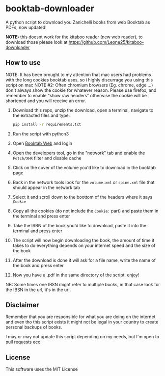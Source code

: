 # booktab-downloader

A python script to download you Zanichelli books from web Booktab as PDFs, now updated!

**NOTE:** this doesnt work for the kitaboo reader (new web reader), to download those please look at https://github.com/Leone25/kitaboo-downloader

## How to use
NOTE: It has been brought to my attention that mac users had problems with the long cookies booktab uses, so i highly discurrage you using this script on mac
NOTE #2: Often chromium browsers (Eg. chrome, edge ...) don't always show the cookie for whatever reason. Please use firefox, and remember to enable "show raw headers" otherwise the cookie will be shortened and you will receive an error.

1. Download this repo, unzip the download, open a terminal, navigate to the extracted files and type:

    ```bash
    pip install -r requirements.txt
    ```

2. Run the script with python3
3. Open [Booktab Web](http://web-booktab.zanichelli.it/) and login
4. Open the developers tool, go in the "network" tab and enable the `Fetch/XHR` filter and disable cache
5. Click on the cover of the volume you'd like to download in the booktab page
6. Back in the network tools look for the `volume.xml` or `spine.xml` file that should appear in the network tab
7. Select it and scroll down to the boottom of the headers where it says `Cookie`
8. Copy all the cookies (do not include the `Cookie:` part) and paste them in the terminal and press enter
9. Take the ISBN of the book you'd like to download, paste it into the terminal and press enter
10. The script will now begin downloading the book, the amount of time it takes to do everything depends on your internet speed and the size of the book
11. After the download is done it will ask for a file name, write the name of the book and press enter
12. Now you have a .pdf in the same directory of the script, enjoy!

NB: Some times one IBSN might refer to multiple books, in that case look for the IBSN in the url, it's in the url.

## Disclaimer

Remember that you are responsible for what you are doing on the internet and even tho this script exists it might not be legal in your country to create personal backups of books.

I may or may not update this script depending on my needs, but I'm open to pull requests ecc.

## License

This software uses the MIT License
